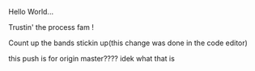 Hello World...

Trustin' the process fam !

Count up the bands stickin up(this change was done in the code editor)

this push is for origin master???? idek what that is

